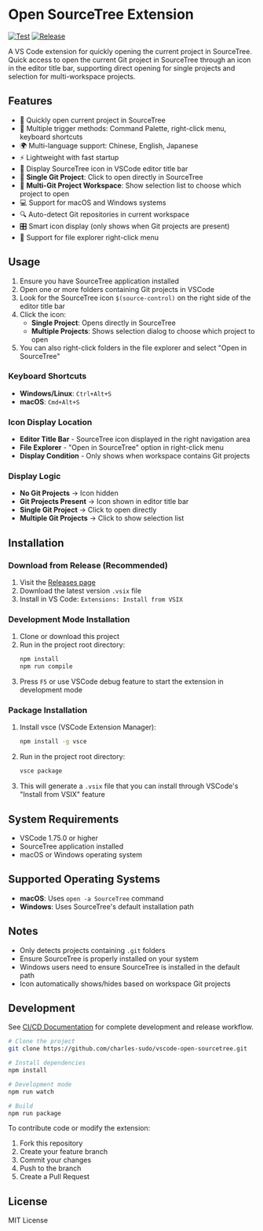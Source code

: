 # Open SourceTree Extension

[![Test](https://github.com/charles-sudo/vscode-open-sourcetree/workflows/Test/badge.svg)](https://github.com/charles-sudo/vscode-open-sourcetree/actions)
[![Release](https://github.com/charles-sudo/vscode-open-sourcetree/workflows/Release/badge.svg)](https://github.com/charles-sudo/vscode-open-sourcetree/actions)

A VS Code extension for quickly opening the current project in SourceTree. Quick access to open the current Git project in SourceTree through an icon in the editor title bar, supporting direct opening for single projects and selection for multi-workspace projects.

## Features

- 🚀 Quickly open current project in SourceTree
- 🎯 Multiple trigger methods: Command Palette, right-click menu, keyboard shortcuts
- 🌍 Multi-language support: Chinese, English, Japanese
- ⚡ Lightweight with fast startup
- 📍 Display SourceTree icon in VSCode editor title bar
- 🔄 **Single Git Project**: Click to open directly in SourceTree
- 📂 **Multi-Git Project Workspace**: Show selection list to choose which project to open
- 💻 Support for macOS and Windows systems
- 🔍 Auto-detect Git repositories in current workspace
- 🎛️ Smart icon display (only shows when Git projects are present)
- 📝 Support for file explorer right-click menu

## Usage

1. Ensure you have SourceTree application installed
2. Open one or more folders containing Git projects in VSCode
3. Look for the SourceTree icon `$(source-control)` on the right side of the editor title bar
4. Click the icon:
   - **Single Project**: Opens directly in SourceTree
   - **Multiple Projects**: Shows selection dialog to choose which project to open
5. You can also right-click folders in the file explorer and select "Open in SourceTree"

### Keyboard Shortcuts

- **Windows/Linux**: `Ctrl+Alt+S`
- **macOS**: `Cmd+Alt+S`

### Icon Display Location

- **Editor Title Bar** - SourceTree icon displayed in the right navigation area
- **File Explorer** - "Open in SourceTree" option in right-click menu
- **Display Condition** - Only shows when workspace contains Git projects

### Display Logic

- **No Git Projects** → Icon hidden
- **Git Projects Present** → Icon shown in editor title bar
- **Single Git Project** → Click to open directly
- **Multiple Git Projects** → Click to show selection list

## Installation

### Download from Release (Recommended)

1. Visit the [Releases page](https://github.com/charles-sudo/vscode-open-sourcetree/releases)
2. Download the latest version `.vsix` file
3. Install in VS Code: `Extensions: Install from VSIX`

### Development Mode Installation

1. Clone or download this project
2. Run in the project root directory:
   ```bash
   npm install
   npm run compile
   ```
3. Press `F5` or use VSCode debug feature to start the extension in development mode

### Package Installation

1. Install vsce (VSCode Extension Manager):
   ```bash
   npm install -g vsce
   ```
2. Run in the project root directory:
   ```bash
   vsce package
   ```
3. This will generate a `.vsix` file that you can install through VSCode's "Install from VSIX" feature

## System Requirements

- VSCode 1.75.0 or higher
- SourceTree application installed
- macOS or Windows operating system

## Supported Operating Systems

- **macOS**: Uses `open -a SourceTree` command
- **Windows**: Uses SourceTree's default installation path

## Notes

- Only detects projects containing `.git` folders
- Ensure SourceTree is properly installed on your system
- Windows users need to ensure SourceTree is installed in the default path
- Icon automatically shows/hides based on workspace Git projects

## Development

See [CI/CD Documentation](./CI_CD_README.md) for complete development and release workflow.

```bash
# Clone the project
git clone https://github.com/charles-sudo/vscode-open-sourcetree.git

# Install dependencies
npm install

# Development mode
npm run watch

# Build
npm run package
```

To contribute code or modify the extension:

1. Fork this repository
2. Create your feature branch
3. Commit your changes
4. Push to the branch
5. Create a Pull Request

## License

MIT License
